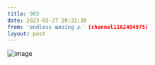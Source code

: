 ```yaml
---
title: 903
date: 2023-05-27 20:31:38
from: 'endless шизing ⍼' (channel1162404975)
layout: post
---
```


![image](photos/photo_58@27-05-2023_20-31-38.jpg)


